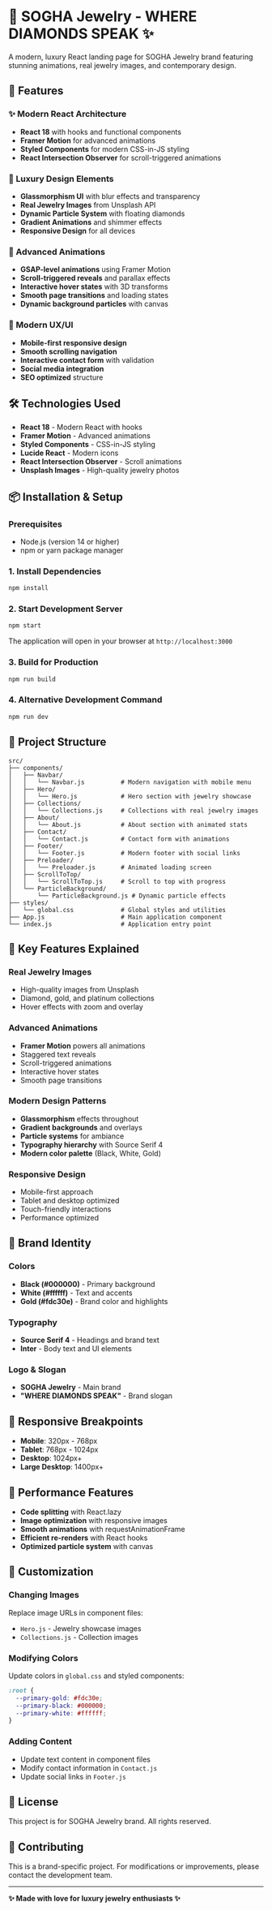 # 🌟 SOGHA Jewelry - WHERE DIAMONDS SPEAK ✨

A modern, luxury React landing page for SOGHA Jewelry brand featuring stunning animations, real jewelry images, and contemporary design.

## 🚀 Features

### ✨ Modern React Architecture
- **React 18** with hooks and functional components
- **Framer Motion** for advanced animations
- **Styled Components** for modern CSS-in-JS styling
- **React Intersection Observer** for scroll-triggered animations

### 💎 Luxury Design Elements
- **Glassmorphism UI** with blur effects and transparency
- **Real Jewelry Images** from Unsplash API
- **Dynamic Particle System** with floating diamonds
- **Gradient Animations** and shimmer effects
- **Responsive Design** for all devices

### 🎨 Advanced Animations
- **GSAP-level animations** using Framer Motion
- **Scroll-triggered reveals** and parallax effects
- **Interactive hover states** with 3D transforms
- **Smooth page transitions** and loading states
- **Dynamic background particles** with canvas

### 📱 Modern UX/UI
- **Mobile-first responsive design**
- **Smooth scrolling navigation**
- **Interactive contact form** with validation
- **Social media integration**
- **SEO optimized** structure

## 🛠️ Technologies Used

- **React 18** - Modern React with hooks
- **Framer Motion** - Advanced animations
- **Styled Components** - CSS-in-JS styling
- **Lucide React** - Modern icons
- **React Intersection Observer** - Scroll animations
- **Unsplash Images** - High-quality jewelry photos

## 📦 Installation & Setup

### Prerequisites
- Node.js (version 14 or higher)
- npm or yarn package manager

### 1. Install Dependencies
```bash
npm install
```

### 2. Start Development Server
```bash
npm start
```

The application will open in your browser at `http://localhost:3000`

### 3. Build for Production
```bash
npm run build
```

### 4. Alternative Development Command
```bash
npm run dev
```

## 📁 Project Structure

```
src/
├── components/
│   ├── Navbar/
│   │   └── Navbar.js          # Modern navigation with mobile menu
│   ├── Hero/
│   │   └── Hero.js            # Hero section with jewelry showcase
│   ├── Collections/
│   │   └── Collections.js     # Collections with real jewelry images
│   ├── About/
│   │   └── About.js           # About section with animated stats
│   ├── Contact/
│   │   └── Contact.js         # Contact form with animations
│   ├── Footer/
│   │   └── Footer.js          # Modern footer with social links
│   ├── Preloader/
│   │   └── Preloader.js       # Animated loading screen
│   ├── ScrollToTop/
│   │   └── ScrollToTop.js     # Scroll to top with progress
│   └── ParticleBackground/
│       └── ParticleBackground.js # Dynamic particle effects
├── styles/
│   └── global.css             # Global styles and utilities
├── App.js                     # Main application component
└── index.js                   # Application entry point
```

## 🌟 Key Features Explained

### Real Jewelry Images
- High-quality images from Unsplash
- Diamond, gold, and platinum collections
- Hover effects with zoom and overlay

### Advanced Animations
- **Framer Motion** powers all animations
- Staggered text reveals
- Scroll-triggered animations
- Interactive hover states
- Smooth page transitions

### Modern Design Patterns
- **Glassmorphism** effects throughout
- **Gradient backgrounds** and overlays
- **Particle systems** for ambiance
- **Typography hierarchy** with Source Serif 4
- **Modern color palette** (Black, White, Gold)

### Responsive Design
- Mobile-first approach
- Tablet and desktop optimized
- Touch-friendly interactions
- Performance optimized

## 🎯 Brand Identity

### Colors
- **Black (#000000)** - Primary background
- **White (#ffffff)** - Text and accents
- **Gold (#fdc30e)** - Brand color and highlights

### Typography
- **Source Serif 4** - Headings and brand text
- **Inter** - Body text and UI elements

### Logo & Slogan
- **SOGHA Jewelry** - Main brand
- **"WHERE DIAMONDS SPEAK"** - Brand slogan

## 📱 Responsive Breakpoints

- **Mobile**: 320px - 768px
- **Tablet**: 768px - 1024px
- **Desktop**: 1024px+
- **Large Desktop**: 1400px+

## 🚀 Performance Features

- **Code splitting** with React.lazy
- **Image optimization** with responsive images
- **Smooth animations** with requestAnimationFrame
- **Efficient re-renders** with React hooks
- **Optimized particle system** with canvas

## 🔧 Customization

### Changing Images
Replace image URLs in component files:
- `Hero.js` - Jewelry showcase images
- `Collections.js` - Collection images

### Modifying Colors
Update colors in `global.css` and styled components:
```css
:root {
  --primary-gold: #fdc30e;
  --primary-black: #000000;
  --primary-white: #ffffff;
}
```

### Adding Content
- Update text content in component files
- Modify contact information in `Contact.js`
- Update social links in `Footer.js`

## 📄 License

This project is for SOGHA Jewelry brand. All rights reserved.

## 🤝 Contributing

This is a brand-specific project. For modifications or improvements, please contact the development team.

---

**✨ Made with love for luxury jewelry enthusiasts ✨**
